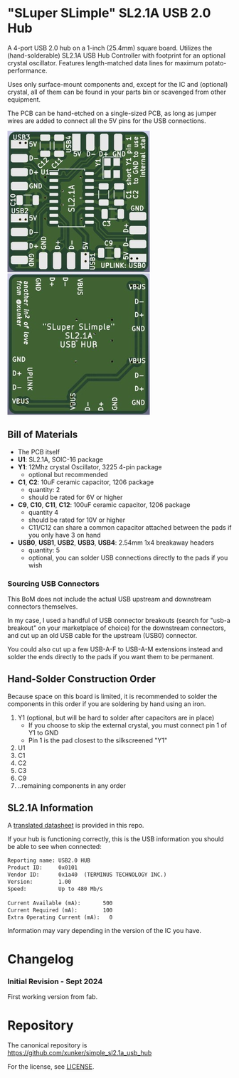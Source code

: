 # "SLuper SLimple" SL2.1A USB 2.0 Hub

A 4-port USB 2.0 hub on a 1-inch (25.4mm) square board. Utilizes the
(hand-solderable) SL2.1A USB Hub Controller with footprint for an optional
crystal oscillator. Features length-matched data lines for maximum
potato-performance.

Uses only surface-mount components and, except for the IC and (optional)
crystal, all of them can be found in your parts bin or scavenged from other
equipment.

The PCB can be hand-etched on a single-sized PCB, as long as jumper wires are
added to connect all the 5V pins for the USB connections.

[![Front of PCB](./preview_front_tn.jpg)](./preview_front.jpg)
[![Back of PCB](./preview_back_tn.jpg)](./preview_back.jpg)

## Bill of Materials

* The PCB itself
* **U1**: SL2.1A, SOIC-16 package
* **Y1**: 12Mhz crystal Oscillator, 3225 4-pin package
  - optional but recommended
* **C1**, **C2**: 10uF ceramic capacitor, 1206 package
  * quantity: 2
  * should be rated for 6V or higher
* **C9**, **C10**, **C11**, **C12**: 100uF ceramic capacitor, 1206 package
  * quantity 4
  * should be rated for 10V or higher
  * C11/C12 can share a common capacitor attached between the
    pads if you only have 3 on hand
* **USB0**, **USB1**, **USB2**, **USB3**, **USB4**: 2.54mm 1x4 breakaway headers
  * quantity: 5
  * optional, you can solder USB connections directly to the pads if you wish

### Sourcing USB Connectors

This BoM does not include the actual USB upstream and downstream connectors
themselves.

In my case, I used a handful of USB connector breakouts (search for
"usb-a breakout" on your marketplace of choice) for the downstream connectors,
and cut up an old USB cable for the upstream (USB0) connector.

You could also cut up a few USB-A-F to USB-A-M extensions instead and solder the
ends directly to the pads if you want them to be permanent.

## Hand-Solder Construction Order

Because space on this board is limited, it is recommended to solder the
components in this order if you are soldering by hand using an iron.

1. Y1 (optional, but will be hard to solder after capacitors are in place)
    * If you choose to skip the external crystal, you must connect pin 1 of Y1
      to GND
    * Pin 1 is the pad closest to the silkscreened "Y1"
2. U1
3. C1
4. C2
5. C3
6. C9
7. ..remaining components in any order

## SL2.1A Information

A [translated datasheet](./corechips-sl2-1a_usb_hub_controller_datasheet_translated.pdf) is provided in this repo.

If your hub is functioning correctly, this is the USB information you should be
able to see when connected:

```
Reporting name: USB2.0 HUB
Product ID:     0x0101
Vendor ID:      0x1a40  (TERMINUS TECHNOLOGY INC.)
Version:        1.00
Speed:          Up to 480 Mb/s

Current Available (mA):       500
Current Required (mA):        100
Extra Operating Current (mA):	0
```

Information may vary depending in the version of the IC you have.

# Changelog

### Initial Revision - Sept 2024

First working version from fab.

# Repository

The canonical repository is https://github.com/xunker/simple_sl2.1a_usb_hub

For the license, see [LICENSE](./LICENSE).
